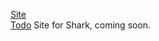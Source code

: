 <html>
<body>

<a href="http://dcvslab.github.io/" target="_blank">Site</a><br>
<a href="http://dcvslab.github.io/todo" target="_blank">Todo</a>
Site for Shark, coming soon.
</body>
</html>
